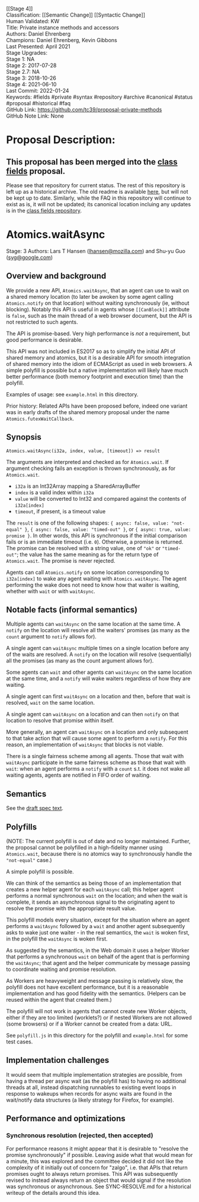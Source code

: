 [[Stage 4]]<br>Classification: [[Semantic Change]] [[Syntactic Change]]<br>Human Validated: KW<br>Title: Private instance methods and accessors<br>Authors: Daniel Ehrenberg<br>Champions: Daniel Ehrenberg, Kevin Gibbons<br>Last Presented: April 2021<br>Stage Upgrades:<br>Stage 1: NA  
Stage 2: 2017-07-28  
Stage 2.7: NA  
Stage 3: 2018-10-26  
Stage 4: 2021-06-10<br>Last Commit: 2022-01-24<br>Keywords: #fields #private #syntax #repository #archive #canonical #status #proposal #historical #faq<br>GitHub Link: https://github.com/tc39/proposal-private-methods <br>GitHub Note Link: None
# Proposal Description:
## This proposal has been merged into the [class fields](https://github.com/tc39/proposal-class-fields) proposal.

Please see that repository for current status. The rest of this repository is left up as a historical archive. The old readme is available [here](OLD_README.md), but will not be kept up to date. Similarly, while the FAQ in this repository will continue to exist as is, it will not be updated; its canonical location incluing any updates is in the [class fields repository](https://github.com/tc39/proposal-class-fields/blob/HEAD/PRIVATE_SYNTAX_FAQ.md).
<br>
# Atomics.waitAsync

Stage: 3
Authors: Lars T Hansen (lhansen@mozilla.com) and Shu-yu Guo (syg@google.com)

## Overview and background

We provide a new API, `Atomics.waitAsync`, that an agent can use to
wait on a shared memory location (to later be awoken by some agent
calling `Atomics.notify` on that location) without waiting synchronously
(ie, without blocking).  Notably this API is useful in agents whose
`[[CanBlock]]` attribute is `false`, such as the main thread of a web
browser document, but the API is not restricted to such agents.

The API is promise-based.  Very high performance is *not* a
requirement, but good performance is desirable.

This API was not included in ES2017 so as to simplify the initial API
of shared memory and atomics, but it is a desirable API for smooth
integration of shared memory into the idiom of ECMAScript as used in
web browsers.  A simple polyfill is possible but a native
implementation will likely have much better performance (both memory
footprint and execution time) than the polyfill.

Examples of usage: see `example.html` in this directory.

Prior history: Related APIs have been proposed before, indeed one
variant was in early drafts of the shared memory proposal under the
name `Atomics.futexWaitCallback`.

## Synopsis

`Atomics.waitAsync(i32a, index, value, [timeout]) => result`

The arguments are interpreted and checked as for `Atomics.wait`.  If
argument checking fails an exception is thrown synchronously, as for
`Atomics.wait`.

* `i32a` is an Int32Array mapping a SharedArrayBuffer
* `index` is a valid index within `i32a`
* `value` will be converted to Int32 and compared against the contents of `i32a[index]`
* `timeout`, if present, is a timeout value

The `result` is one of the following shapes: `{ async: false, value: "not-equal" }`,
`{ async: false, value: "timed-out" }`, or `{ async: true, value: promise }`.
In other words, this API is synchronous if the initial
comparison fails or is an immediate timeout (i.e. `0`). Otherwise, a promise
is returned. The promise can be resolved with a string value, one of `"ok"` or
`"timed-out"`; the value has the same meaning as for the return type of
`Atomics.wait`.  The promise is never rejected.

Agents can call `Atomics.notify` on some location corresponding to
`i32a[index]` to wake any agent waiting with
`Atomics.waitAsync`.  The agent performing the wake does not
need to know how that waiter is waiting, whether with `wait` or with
`waitAsync`.


## Notable facts (informal semantics)

Multiple agents can `waitAsync` on the same location at the same time.
A `notify` on the location will resolve all the waiters' promises (as
many as the `count` argument to `notify` allows for).

A single agent can `waitAsync` multiple times on a single location
before any of the waits are resolved.  A `notify` on the location will
resolve (sequentially) all the promises (as many as the count argument
allows for).

Some agents can `wait` and other agents can `waitAsync` on the same
location at the same time, and a `notify` will wake waiters regardless
of how they are waiting.

A single agent can first `waitAsync` on a location and then, before
that wait is resolved, `wait` on the same location.

A single agent can `waitAsync` on a location and can then `notify` on
that location to resolve that promise within itself.

More generally, an agent can `waitAsync` on a location and only
subsequent to that take action that will cause some agent to perform a
`notify`.  For this reason, an implementation of `waitAsync` that blocks
is not viable.

There is a single fairness scheme among all agents. Those that wait with
`waitAsync` participate in the same fairness scheme as those that wait with
`wait`: when an agent performs a `notify` with a `count` s.t. it does not wake
all waiting agents, agents are notified in FIFO order of waiting.

## Semantics

See the [draft spec text](https://tc39.github.io/proposal-atomics-wait-async/).

## Polyfills

(NOTE: The current polyfill is out of date and no longer maintained. Further,
the proposal cannot be polyfilled in a high-fidelity manner using
`Atomics.wait`, because there is no atomics way to synchronously handle the
`"not-equal"` case.)

A simple polyfill is possible.

We can think of the semantics as being those of an implementation that
creates a new helper agent for each `waitAsync` call; this helper
agent performs a normal synchronous `wait` on the location; and when
the wait is complete, it sends an asynchronous signal to the
originating agent to resolve the promise with the appropriate result
value.

This polyfill models every situation, except for the
situation where an agent performs a `waitAsync` followed by a `wait`
and another agent subsequently asks to wake just one waiter - in
the real semantics, the `wait` is woken first, in the polyfill the
`waitAsync` is woken first.

As suggested by the semantics, in the Web domain it uses a helper
Worker that performs a synchronous `wait` on behalf of the agent that
is performing the `waitAsync`; that agent and the helper communicate
by message passing to coordinate waiting and promise resolution.

As Workers are heavyweight and message passing is relatively slow, the
polyfill does not have excellent performance, but it is a reasonable
implementation and has good fidelity with the semantics.  (Helpers can
be reused within the agent that created them.)

The polyfill will not work in agents that cannot create new Worker
objects, either if they are too limited (worklets?) or if nested
Workers are not allowed (some browsers) or if a Worker cannot be
created from a data: URL.

See `polyfill.js` in this directory for the polyfill and
`example.html` for some test cases.


## Implementation challenges

It would seem that multiple implementation strategies are possible,
from having a thread per async wait (as the polyfill has) to
having no additional threads at all, instead dispatching runnables to
existing event loops in response to wakeups when records for
async waits are found in the wait/notify data structures (a likely
strategy for Firefox, for example).


## Performance and optimizations

### Synchronous resolution (rejected, then accepted)

For performance reasons it might appear that it is desirable to "resolve the
promise synchronously" if possible.  Leaving aside what that would mean for a
minute, this was explored and the committee decided it did not like the
complexity of it initially out of concern for "zalgo", i.e. that APIs that
return promises ought to always return promises. This API was subsequently
revised to instead always return an object that would signal if the resolution
was synchronous or asynchronous. See SYNC-RESOLVE.md for a historical writeup
of the details around this idea.